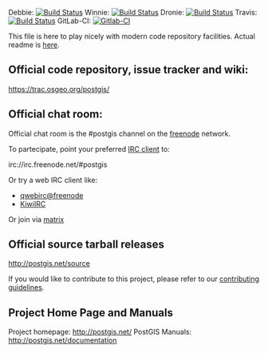 Debbie:
   [![Build Status](https://debbie.postgis.net/buildStatus/icon?job=PostGIS_trunk)](https://debbie.postgis.net/view/PostGIS/job/PostGIS_trunk/)
Winnie:
 [![Build Status](https://winnie.postgis.net:444/buildStatus/icon?job=PostGIS_trunk)](https://winnie.postgis.net:444/view/PostGIS/job/PostGIS_trunk/)
Dronie:
 [![Build Status](https://dronie.osgeo.org/api/badges/postgis/postgis/status.svg?ref=refs/heads/svn-trunk)](https://dronie.osgeo.org/postgis/postgis?branch=svn-trunk)
Travis:
 [![Build Status](https://secure.travis-ci.org/postgis/postgis.svg)](http://travis-ci.org/postgis/postgis)
GitLab-CI:
 [![Gitlab-CI](https://gitlab.com/postgis/postgis/badges/svn-trunk/build.svg)](https://gitlab.com/postgis/postgis/commits/svn-trunk)

This file is here to play nicely with modern code repository facilities.
Actual readme is [here](README.postgis).

## Official code repository, issue tracker and wiki:
https://trac.osgeo.org/postgis/

## Official chat room:

Official chat room is the #postgis channel on the
[freenode](https://freenode.net) network.

To partecipate, point your preferred
[IRC client](https://en.wikipedia.org/wiki/Comparison_of_Internet_Relay_Chat_clients)
to:

 irc://irc.freenode.net/#postgis

Or try a web IRC client like:
 - [qwebirc@freenode](https://webchat.freenode.net/?channels=#postgis)
 - [KiwiIRC](https://kiwiirc.com/client/irc.freenode.net/#postgis)

Or join via [matrix](https://matrix.to/#/#postgis:matrix.org)

## Official source tarball releases

http://postgis.net/source

If you would like to contribute to this project, please refer to our
[contributing guidelines](CONTRIBUTING.md).

## Project Home Page and Manuals
Project homepage: http://postgis.net/
PostGIS Manuals: http://postgis.net/documentation
